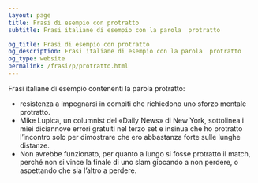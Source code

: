 ```yaml
---
layout: page
title: Frasi di esempio con protratto 
subtitle: Frasi italiane di esempio con la parola  protratto

og_title: Frasi di esempio con protratto 
og_description: Frasi italiane di esempio con la parola  protratto
og_type: website
permalink: /frasi/p/protratto.html
---
```


Frasi italiane di esempio contenenti la parola protratto:


- resistenza a impegnarsi in compiti che richiedono uno sforzo mentale protratto.
- Mike Lupica, un columnist del «Daily News» di New York, sottolinea i miei diciannove errori gratuiti nel terzo set e insinua che ho protratto l’incontro solo per dimostrare che ero abbastanza forte sulle lunghe distanze.
- Non avrebbe funzionato, per quanto a lungo si fosse protratto il match, perché non si vince la finale di uno slam giocando a non perdere, o aspettando che sia l’altro a perdere.
